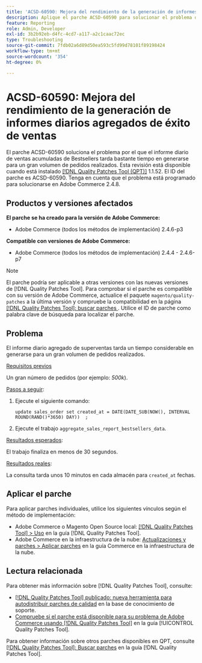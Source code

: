 ```yaml
---
title: 'ACSD-60590: Mejora del rendimiento de la generación de informes diarios agregados de éxito de ventas'
description: Aplique el parche ACSD-60590 para solucionar el problema de Adobe Commerce, en el que el informe diario agregado de productos más vendidos tarda una cantidad de tiempo considerable en generarse para un gran volumen de pedidos realizados.
feature: Reporting
role: Admin, Developer
exl-id: 3b2b92eb-d4fc-4cd7-a117-a2c1caac72ec
type: Troubleshooting
source-git-commit: 7fdb02a6d89d50ea593c5fd99d78101f89198424
workflow-type: tm+mt
source-wordcount: '354'
ht-degree: 0%

---
```


# ACSD-60590: Mejora del rendimiento de la generación de informes diarios agregados de éxito de ventas

El parche ACSD-60590 soluciona el problema por el que el informe diario de ventas acumuladas de Bestsellers tarda bastante tiempo en generarse para un gran volumen de pedidos realizados. Esta revisión está disponible cuando está instalado [[!DNL Quality Patches Tool (QPT)]](https://experienceleague.adobe.com/docs/commerce-operations/tools/quality-patches-tool/usage.html) 1.1.52. El ID del parche es ACSD-60590. Tenga en cuenta que el problema está programado para solucionarse en Adobe Commerce 2.4.8.

## Productos y versiones afectados

**El parche se ha creado para la versión de Adobe Commerce:**

* Adobe Commerce (todos los métodos de implementación) 2.4.6-p3

**Compatible con versiones de Adobe Commerce:**

* Adobe Commerce (todos los métodos de implementación) 2.4.4 - 2.4.6-p7

>[!NOTE]
>
>El parche podría ser aplicable a otras versiones con las nuevas versiones de [!DNL Quality Patches Tool]. Para comprobar si el parche es compatible con su versión de Adobe Commerce, actualice el paquete `magento/quality-patches` a la última versión y compruebe la compatibilidad en la página [[!DNL Quality Patches Tool]: buscar parches ](https://experienceleague.adobe.com/tools/commerce-quality-patches/index.html). Utilice el ID de parche como palabra clave de búsqueda para localizar el parche.

## Problema

El informe diario agregado de superventas tarda un tiempo considerable en generarse para un gran volumen de pedidos realizados.

<u>Requisitos previos</u>

Un gran número de pedidos (por ejemplo: *500k*).

<u>Pasos a seguir</u>:

1. Ejecute el siguiente comando:

   `update sales_order set created_at = DATE(DATE_SUB(NOW(), INTERVAL ROUND(RAND()*3650) DAY))  ;`

1. Ejecute el trabajo `aggregate_sales_report_bestsellers_data`.

<u>Resultados esperados</u>:

El trabajo finaliza en menos de 30 segundos.

<u>Resultados reales</u>:

La consulta tarda unos 10 minutos en cada almacén para `created_at` fechas.

## Aplicar el parche

Para aplicar parches individuales, utilice los siguientes vínculos según el método de implementación:

* Adobe Commerce o Magento Open Source local: [[!DNL Quality Patches Tool] > Uso](/help/tools/quality-patches-tool/usage.md) en la guía [!DNL Quality Patches Tool].
* Adobe Commerce en la infraestructura de la nube: [Actualizaciones y parches > Aplicar parches](https://experienceleague.adobe.com/docs/commerce-cloud-service/user-guide/develop/upgrade/apply-patches.html) en la guía Commerce en la infraestructura de la nube.

## Lectura relacionada

Para obtener más información sobre [!DNL Quality Patches Tool], consulte:

* [[!DNL Quality Patches Tool] publicado: nueva herramienta para autodistribuir parches de calidad](https://experienceleague.adobe.com/en/docs/commerce-operations/tools/quality-patches-tool/quality-patches-tool-to-self-serve-quality-patches) en la base de conocimiento de soporte.
* [Compruebe si el parche está disponible para su problema de Adobe Commerce usando [!DNL Quality Patches Tool]](/help/tools/quality-patches-tool/patches-available-in-qpt/check-patch-for-magento-issue-with-magento-quality-patches.md) en la guía [!UICONTROL Quality Patches Tool].


Para obtener información sobre otros parches disponibles en QPT, consulte [[!DNL Quality Patches Tool]: Buscar parches](https://experienceleague.adobe.com/tools/commerce-quality-patches/index.html) en la guía [!DNL Quality Patches Tool].
